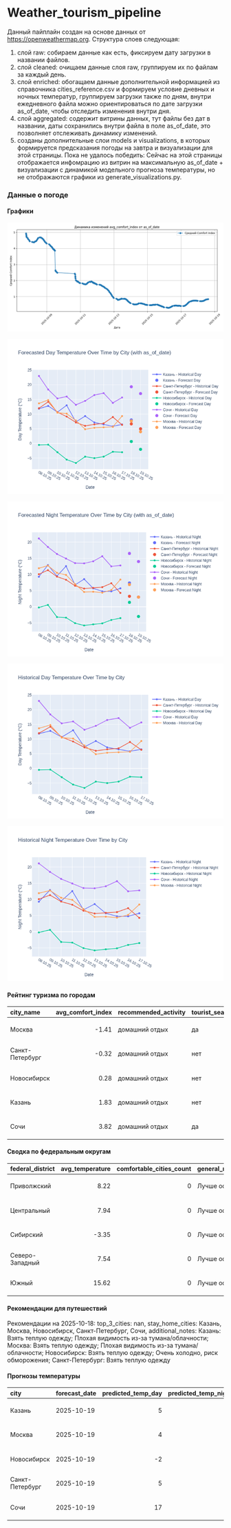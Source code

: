 # Weather_tourism_pipeline
Данный пайплайн создан на основе данных от https://openweathermap.org.
Структура слоев следующая:
  1) слой raw: 
  собираем данные как есть, фиксируем дату загрузки в названии файлов.
  2) слой cleaned:
  очищаем данные слоя raw, группируем их по файлам за каждый день.
  3) слой enriched:
  обогащаем данные дополнительной информацией из справочника cities_reference.csv и формируем условие дневных и ночных температур,
  группируем загрузки также по дням, внутри ежедневного файла можно ориентироваться по дате загрузки as_of_date, чтобы отследить изменения внутри дня.
  4) слой aggregated:
   содержит витрины данных, тут файлы без дат в названии, даты сохранились внутри файла в поле as_of_date, это позволняет отслеживать динамику изменений.
  6) созданы дополнительные слои models и visualizations, в которых формируется предсказания погоды на завтра и визуализации для этой страницы.
  Пока не удалось победить: Сейчас на этой страницы отображается инфомрацию из витрин на максимальную as_of_date + визуализации с динамикой модельного прогноза температуры, 
  но не отображаются графики из generate_visualizations.py.
<!-- WEATHER DATA START -->
### Данные о погоде

#### Графики
![Comfort Index Trend](data/visualizations/comfort_index_trend.png)

![Forecasted Day Temperature](data/visualizations/forecasted_day_temperature.png)

![Forecasted Night Temperature](data/visualizations/forecasted_night_temperature.png)

![Historical Day Temperature](data/visualizations/historical_day_temperature.png)

![Historical Night Temperature](data/visualizations/historical_night_temperature.png)

#### Рейтинг туризма по городам
| city_name       |   avg_comfort_index | recommended_activity   | tourist_season_match   | tourism_season   | tour_recommendation       | as_of_date          |
|:----------------|--------------------:|:-----------------------|:-----------------------|:-----------------|:--------------------------|:--------------------|
| Москва          |               -1.41 | домашний отдых         | да                     | Круглогодично    | домашний отдых в сезон    | 2025-10-18 14:37:00 |
| Санкт-Петербург |               -0.32 | домашний отдых         | нет                    | Май-Сентябрь     | домашний отдых вне сезона | 2025-10-18 14:37:00 |
| Новосибирск     |                0.28 | домашний отдых         | нет                    | Июнь-Август      | домашний отдых вне сезона | 2025-10-18 14:37:00 |
| Казань          |                1.83 | домашний отдых         | нет                    | Май-Сентябрь     | домашний отдых вне сезона | 2025-10-18 14:37:00 |
| Сочи            |                3.82 | домашний отдых         | да                     | Май-Октябрь      | домашний отдых в сезон    | 2025-10-18 14:37:00 |

#### Сводка по федеральным округам
| federal_district   |   avg_temperature |   comfortable_cities_count | general_recommendation   | as_of_date          |
|:-------------------|------------------:|---------------------------:|:-------------------------|:--------------------|
| Приволжский        |              8.22 |                          0 | Лучше остаться дома      | 2025-10-18 14:37:00 |
| Центральный        |              7.94 |                          0 | Лучше остаться дома      | 2025-10-18 14:37:00 |
| Сибирский          |             -3.35 |                          0 | Лучше остаться дома      | 2025-10-18 14:37:00 |
| Северо-Западный    |              7.54 |                          0 | Лучше остаться дома      | 2025-10-18 14:37:00 |
| Южный              |             15.62 |                          0 | Лучше остаться дома      | 2025-10-18 14:37:00 |

#### Рекомендации для путешествий
Рекомендации на 2025-10-18: top_3_cities: nan, stay_home_cities: Казань, Москва, Новосибирск, Санкт-Петербург, Сочи, additional_notes: Казань: Взять теплую одежду; Плохая видимость из-за тумана/облачности; Москва: Взять теплую одежду; Плохая видимость из-за тумана/облачности; Новосибирск: Взять теплую одежду; Очень холодно, риск обморожения; Санкт-Петербург: Взять теплую одежду

#### Прогнозы температуры
| city            | forecast_date   |   predicted_temp_day |   predicted_temp_night | model_type       | as_of_date          |
|:----------------|:----------------|---------------------:|-----------------------:|:-----------------|:--------------------|
| Казань          | 2025-10-19      |                    5 |                      3 | LinearRegression | 2025-10-18 14:37:43 |
| Москва          | 2025-10-19      |                    4 |                      3 | LinearRegression | 2025-10-18 14:37:43 |
| Новосибирск     | 2025-10-19      |                   -2 |                     -3 | LinearRegression | 2025-10-18 14:37:43 |
| Санкт-Петербург | 2025-10-19      |                    5 |                      3 | LinearRegression | 2025-10-18 14:37:43 |
| Сочи            | 2025-10-19      |                   17 |                     14 | LinearRegression | 2025-10-18 14:37:43 |


<!-- WEATHER DATA END -->
